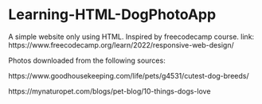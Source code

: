 # Learning-HTML-DogPhotoApp
<p>A simple website only using HTML. Inspired by freecodecamp course. link: https://www.freecodecamp.org/learn/2022/responsive-web-design/</p>
<p>Photos downloaded from the following sources:</p>
<p>https://www.goodhousekeeping.com/life/pets/g4531/cutest-dog-breeds/</p>
<p>https://mynaturopet.com/blogs/pet-blog/10-things-dogs-love</p>
